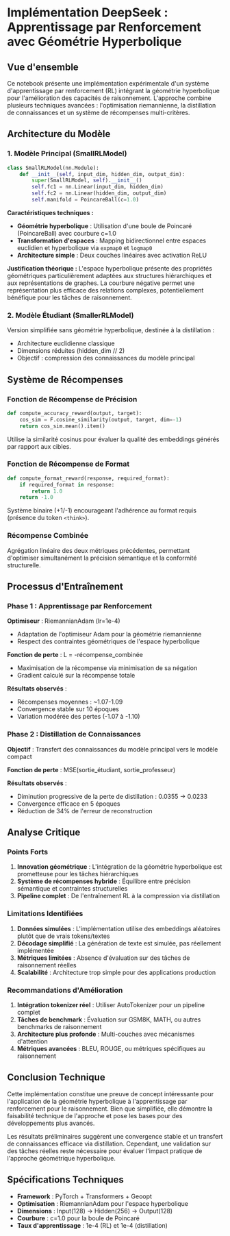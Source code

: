 # Implémentation DeepSeek : Apprentissage par Renforcement avec Géométrie Hyperbolique

## Vue d'ensemble

Ce notebook présente une implémentation expérimentale d'un système d'apprentissage par renforcement (RL) intégrant la géométrie hyperbolique pour l'amélioration des capacités de raisonnement. L'approche combine plusieurs techniques avancées : l'optimisation riemannienne, la distillation de connaissances et un système de récompenses multi-critères.

## Architecture du Modèle

### 1. Modèle Principal (SmallRLModel)

```python
class SmallRLModel(nn.Module):
    def __init__(self, input_dim, hidden_dim, output_dim):
        super(SmallRLModel, self).__init__()
        self.fc1 = nn.Linear(input_dim, hidden_dim)
        self.fc2 = nn.Linear(hidden_dim, output_dim)
        self.manifold = PoincareBall(c=1.0)
```

**Caractéristiques techniques :**
- **Géométrie hyperbolique** : Utilisation d'une boule de Poincaré (PoincareBall) avec courbure c=1.0
- **Transformation d'espaces** : Mapping bidirectionnel entre espaces euclidien et hyperbolique via `expmap0` et `logmap0`
- **Architecture simple** : Deux couches linéaires avec activation ReLU

**Justification théorique :**
L'espace hyperbolique présente des propriétés géométriques particulièrement adaptées aux structures hiérarchiques et aux représentations de graphes. La courbure négative permet une représentation plus efficace des relations complexes, potentiellement bénéfique pour les tâches de raisonnement.

### 2. Modèle Étudiant (SmallerRLModel)

Version simplifiée sans géométrie hyperbolique, destinée à la distillation :
- Architecture euclidienne classique
- Dimensions réduites (hidden_dim // 2)
- Objectif : compression des connaissances du modèle principal

## Système de Récompenses

### Fonction de Récompense de Précision

```python
def compute_accuracy_reward(output, target):
    cos_sim = F.cosine_similarity(output, target, dim=-1)
    return cos_sim.mean().item()
```

Utilise la similarité cosinus pour évaluer la qualité des embeddings générés par rapport aux cibles.

### Fonction de Récompense de Format

```python
def compute_format_reward(response, required_format):
    if required_format in response:
        return 1.0
    return -1.0
```

Système binaire (+1/-1) encourageant l'adhérence au format requis (présence du token `<think>`).

### Récompense Combinée

Agrégation linéaire des deux métriques précédentes, permettant d'optimiser simultanément la précision sémantique et la conformité structurelle.

## Processus d'Entraînement

### Phase 1 : Apprentissage par Renforcement

**Optimiseur** : RiemannianAdam (lr=1e-4)
- Adaptation de l'optimiseur Adam pour la géométrie riemannienne
- Respect des contraintes géométriques de l'espace hyperbolique

**Fonction de perte** : L = -récompense_combinée
- Maximisation de la récompense via minimisation de sa négation
- Gradient calculé sur la récompense totale

**Résultats observés** :
- Récompenses moyennes : ~1.07-1.09
- Convergence stable sur 10 époques
- Variation modérée des pertes (-1.07 à -1.10)

### Phase 2 : Distillation de Connaissances

**Objectif** : Transfert des connaissances du modèle principal vers le modèle compact

**Fonction de perte** : MSE(sortie_étudiant, sortie_professeur)

**Résultats observés** :
- Diminution progressive de la perte de distillation : 0.0355 → 0.0233
- Convergence efficace en 5 époques
- Réduction de 34% de l'erreur de reconstruction

## Analyse Critique

### Points Forts

1. **Innovation géométrique** : L'intégration de la géométrie hyperbolique est prometteuse pour les tâches hiérarchiques
2. **Système de récompenses hybride** : Équilibre entre précision sémantique et contraintes structurelles
3. **Pipeline complet** : De l'entraînement RL à la compression via distillation

### Limitations Identifiées

1. **Données simulées** : L'implémentation utilise des embeddings aléatoires plutôt que de vrais tokens/textes
2. **Décodage simplifié** : La génération de texte est simulée, pas réellement implémentée
3. **Métriques limitées** : Absence d'évaluation sur des tâches de raisonnement réelles
4. **Scalabilité** : Architecture trop simple pour des applications production

### Recommandations d'Amélioration

1. **Intégration tokenizer réel** : Utiliser AutoTokenizer pour un pipeline complet
2. **Tâches de benchmark** : Évaluation sur GSM8K, MATH, ou autres benchmarks de raisonnement
3. **Architecture plus profonde** : Multi-couches avec mécanismes d'attention
4. **Métriques avancées** : BLEU, ROUGE, ou métriques spécifiques au raisonnement

## Conclusion Technique

Cette implémentation constitue une preuve de concept intéressante pour l'application de la géométrie hyperbolique à l'apprentissage par renforcement pour le raisonnement. Bien que simplifiée, elle démontre la faisabilité technique de l'approche et pose les bases pour des développements plus avancés.

Les résultats préliminaires suggèrent une convergence stable et un transfert de connaissances efficace via distillation. Cependant, une validation sur des tâches réelles reste nécessaire pour évaluer l'impact pratique de l'approche géométrique hyperbolique.

## Spécifications Techniques

- **Framework** : PyTorch + Transformers + Geoopt
- **Optimisation** : RiemannianAdam pour l'espace hyperbolique
- **Dimensions** : Input(128) → Hidden(256) → Output(128)
- **Courbure** : c=1.0 pour la boule de Poincaré
- **Taux d'apprentissage** : 1e-4 (RL) et 1e-4 (distillation)